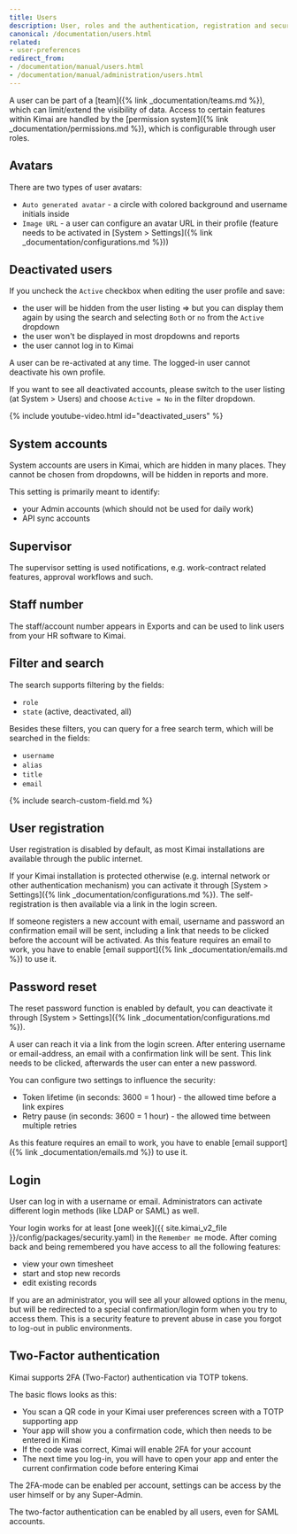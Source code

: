 ```yaml
---
title: Users
description: User, roles and the authentication, registration and security system in Kimai
canonical: /documentation/users.html
related:
- user-preferences
redirect_from:
- /documentation/manual/users.html
- /documentation/manual/administration/users.html
---
```


A user can be part of a [team]({% link _documentation/teams.md %}), which can limit/extend the visibility of data.
Access to certain features within Kimai are handled by the [permission system]({% link _documentation/permissions.md %}), which is configurable through user roles.

## Avatars

There are two types of user avatars:

- `Auto generated avatar` - a circle with colored background and username initials inside
- `Image URL` - a user can configure an avatar URL in their profile (feature needs to be activated in [System > Settings]({% link _documentation/configurations.md %}))

## Deactivated users

If you uncheck the `Active` checkbox when editing the user profile and save:
- the user will be hidden from the user listing => but you can display them again by using the search and selecting `Both` or `no` from the `Active` dropdown
- the user won't be displayed in most dropdowns and reports
- the user cannot log in to Kimai

A user can be re-activated at any time. The logged-in user cannot deactivate his own profile.

If you want to see all deactivated accounts, please switch to the user listing (at System > Users) and choose `Active = No` in the filter dropdown.

{% include youtube-video.html id="deactivated_users" %}


## System accounts

System accounts are users in Kimai, which are hidden in many places. They cannot be chosen from dropdowns, 
will be hidden in reports and more.

This setting is primarily meant to identify:

- your Admin accounts (which should not be used for daily work)
- API sync accounts

## Supervisor

The supervisor setting is used notifications, e.g. work-contract related features, approval workflows and such.

## Staff number

The staff/account number appears in Exports and can be used to link users from your HR software to Kimai. 

## Filter and search

The search supports filtering by the fields:
- `role`
- `state` (active, deactivated, all)

Besides these filters, you can query for a free search term, which will be searched in the fields:
- `username`
- `alias`
- `title`
- `email`

{% include search-custom-field.md %}

## User registration

User registration is disabled by default, as most Kimai installations are available through the public internet.

If your Kimai installation is protected otherwise (e.g. internal network or other authentication mechanism) you can
activate it through [System > Settings]({% link _documentation/configurations.md %}). The self-registration is then available via a link in the login screen.

If someone registers a new account with email, username and password an confirmation email will be sent, including a link that needs to be clicked before the account will be activated.
As this feature requires an email to work, you have to enable [email support]({% link _documentation/emails.md %}) to use it.

## Password reset

The reset password function is enabled by default, you can deactivate it through [System > Settings]({% link _documentation/configurations.md %}).

A user can reach it via a link from the login screen. After entering username or email-address, an email with a confirmation link will be sent.
This link needs to be clicked, afterwards the user can enter a new password.

You can configure two settings to influence the security:

- Token lifetime (in seconds: 3600 = 1 hour) - the allowed time before a link expires
- Retry pause (in seconds: 3600 = 1 hour) - the allowed time between multiple retries

As this feature requires an email to work, you have to enable [email support]({% link _documentation/emails.md %}) to use it.

## Login

User can log in with a username or email. Administrators can activate different login methods (like LDAP or SAML) as well.

Your login works for at least [one week]({{ site.kimai_v2_file }}/config/packages/security.yaml) in the `Remember me` mode.
After coming back and being remembered you have access to all the following features:

- view your own timesheet
- start and stop new records
- edit existing records

If you are an administrator, you will see all your allowed options in the menu, but will be redirected to a special confirmation/login
form when you try to access them. This is a security feature to prevent abuse in case you forgot to log-out in public environments.

## Two-Factor authentication

Kimai supports 2FA (Two-Factor) authentication via TOTP tokens.

The basic flows looks as this: 
- You scan a QR code in your Kimai user preferences screen with a TOTP supporting app
- Your app will show you a confirmation code, which then needs to be entered in Kimai
- If the code was correct, Kimai will enable 2FA for your account 
- The next time you log-in, you will have to open your app and enter the current confirmation code before entering Kimai 

The 2FA-mode can be enabled per account, settings can be access by the user himself or by any Super-Admin.

The two-factor authentication can be enabled by all users, even for SAML accounts. 
